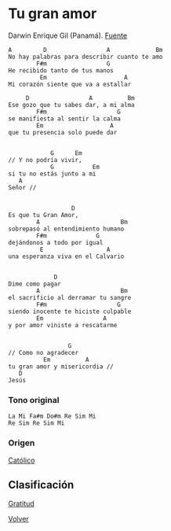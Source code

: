 
# Tu gran amor
Darwin Enrique Gil (Panamá). [Fuente](https://www.youtube.com/watch?v=ecJ40C8xWpw])

```
A         D                 A             Bm 
No hay palabras para describir cuanto te amo
        F#m                 G 
He recibido tanto de tus manos
         Em                      A
Mi corazón siente que va a estallar

     D                 A          Bm 
Ese gozo que tu sabes dar, a mi alma
        F#m                    G 
se manifiesta al sentir la calma
        Em                   A
que tu presencia solo puede dar


            G      Em
// Y no podría vivir,
            G           Em
si tu no estás junto a mi
   A
Señor //


                  D 
Es que tu Gran Amor,
        A                       Bm
sobrepasó al entendimiento humano
        F#m              G
dejándonos a todo por igual
         E                  A
una esperanza viva en el Calvario


             D
Dime como pagar
        A                       Bm
el sacrificio al derramar tu sangre
        F#m                    G
siendo inocente te hiciste culpable
        Em                 A
y por amor viniste a rescatarme


                 G
// Como no agradecer
          Em          A
tu gran amor y misericordia //
   D
Jesús
```

### Tono original
```
La Mi Fa#m Do#m Re Sim Mi
Re Sim Re Sim Mi
```

### Origen
[Católico](https://github.com/renovacion-sjb/musica/search?q=catolico&unscoped_q=catolico)

## Clasificación
[Gratitud](https://github.com/renovacion-sjb/musica/search?q=gratitud&unscoped_q=gratitud)


[Volver](index.md)

